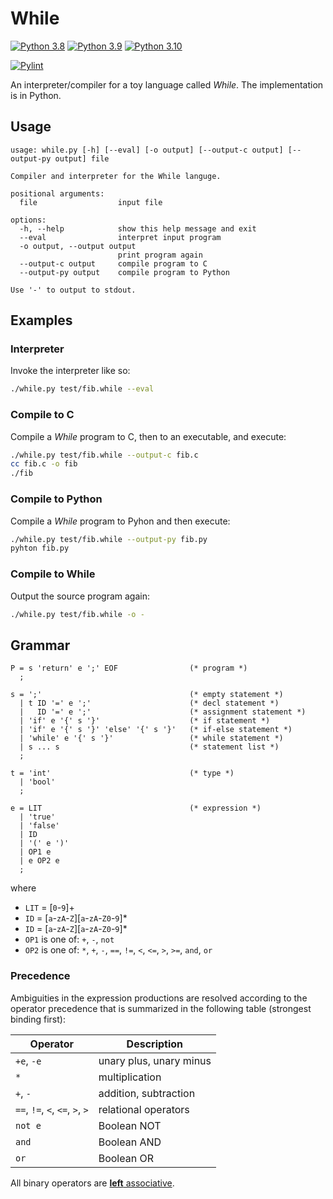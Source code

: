 # While

[![Python 3.8](https://img.shields.io/badge/Python-3.8-blue?&logo=Python&logoColor=white)](https://www.python.org/)
[![Python 3.9](https://img.shields.io/badge/Python-3.9-blue?&logo=Python&logoColor=white)](https://www.python.org/)
[![Python 3.10](https://img.shields.io/badge/Python-3.10-blue?&logo=Python&logoColor=white)](https://www.python.org/)

[![Pylint](https://img.shields.io/github/actions/workflow/status/leissa/whilec/pylint.yml?logo=Python&label=Pylint&logoColor=white&branch=main)](https://github.com/leissa/whilec/actions/workflows/pylint.yml)


An interpreter/compiler for a toy language called *While*.
The implementation is in Python.

## Usage

```
usage: while.py [-h] [--eval] [-o output] [--output-c output] [--output-py output] file

Compiler and interpreter for the While languge.

positional arguments:
  file                  input file

options:
  -h, --help            show this help message and exit
  --eval                interpret input program
  -o output, --output output
                        print program again
  --output-c output     compile program to C
  --output-py output    compile program to Python

Use '-' to output to stdout.
```

## Examples

### Interpreter

Invoke the interpreter like so:
```sh
./while.py test/fib.while --eval
```

### Compile to C

Compile a *While* program to C, then to an executable, and execute:
```sh
./while.py test/fib.while --output-c fib.c
cc fib.c -o fib
./fib
```

### Compile to Python

Compile a *While* program to Pyhon and then execute:
```sh
./while.py test/fib.while --output-py fib.py
pyhton fib.py
```

### Compile to While

Output the source program again:
```sh
./while.py test/fib.while -o -
```

## Grammar

```ebnf
P = s 'return' e ';' EOF                (* program *)
  ;

s = ';'                                 (* empty statement *)
  | t ID '=' e ';'                      (* decl statement *)
  |   ID '=' e ';'                      (* assignment statement *)
  | 'if' e '{' s '}'                    (* if statement *)
  | 'if' e '{' s '}' 'else' '{' s '}'   (* if-else statement *)
  | 'while' e '{' s '}'                 (* while statement *)
  | s ... s                             (* statement list *)
  ;

t = 'int'                               (* type *)
  | 'bool'
  ;

e = LIT                                 (* expression *)
  | 'true'
  | 'false'
  | ID
  | '(' e ')'
  | OP1 e
  | e OP2 e
  ;
```
where
* `LIT` = [`0`-`9`]+
* `ID` = [`a`-`zA`-`Z`][`a`-`zA`-`Z0`-`9`]*
* `ID` = [`a`-`zA`-`Z`][`a`-`zA`-`Z0`-`9`]*
* `OP1` is one of: `+`, `-`, `not`
* `OP2` is one of: `*`, `+`, `-`, `==`, `!=`, `<`, `<=`, `>`, `>=`, `and`, `or`

### Precedence

Ambiguities in the expression productions are resolved according to the operator precedence that is summarized in the following table (strongest binding first):

| Operator                        | Description             |
|---------------------------------|-------------------------|
| `+e`, `-e`                      | unary plus, unary minus |
| `*`                             | multiplication          |
| `+`, `-`                        | addition, subtraction   |
| `==`, `!=`, `<`, `<=`, `>`, `>` | relational operators    |
| `not e`                         | Boolean NOT             |
| `and`                           | Boolean AND             |
| `or`                            | Boolean OR              |

All binary operators are [**left** associative](https://en.wikipedia.org/wiki/Operator_associativity).
